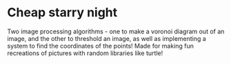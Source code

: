 # Cheap starry night
Two image processing algorithms - one to make a voronoi diagram out of an image, and the other to threshold an image,
as well as implementing a system to find the coordinates of the points! Made for making fun recreations of pictures with random libraries like turtle!
